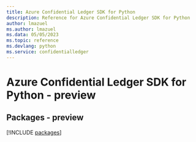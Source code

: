 ```yaml
---
title: Azure Confidential Ledger SDK for Python
description: Reference for Azure Confidential Ledger SDK for Python
author: lmazuel
ms.author: lmazuel
ms.data: 05/05/2023
ms.topic: reference
ms.devlang: python
ms.service: confidentialledger
---
```

# Azure Confidential Ledger SDK for Python - preview
## Packages - preview
[!INCLUDE [packages](confidential-ledger-index.md)]